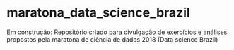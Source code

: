 # maratona_data_science_brazil
Em construção: Repositório criado para divulgação de exercícios e análises propostos pela maratona de ciência de dados 2018 (Data science Brazil)

